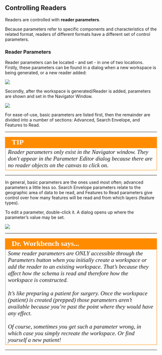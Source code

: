 ## Controlling Readers ##
Readers are controlled with **reader parameters**.

Because parameters refer to specific components and characteristics of the related format, readers of different formats have a different set of control parameters.


### Reader Parameters ###
Reader parameters can be located - and set - in one of two locations. Firstly, these parameters can be found in a dialog when a new workspace is being generated, or a new reader added:

![](./Images/Img4.015.ReaderParametersDialog.png)

Secondly, after the workspace is generated/Reader is added, parameters are shown and set in the Navigator Window.

![](./Images/Img4.016.ReaderParametersNavigator.png)

For ease-of-use, basic parameters are listed first, then the remainder are divided into a number of sections: Advanced, Search Envelope, and Features to Read.

---

<!--Tip Section--> 

<table style="border-spacing: 0px">
<tr>
<td style="vertical-align:middle;background-color:darkorange;border: 2px solid darkorange">
<i class="fa fa-info-circle fa-lg fa-pull-left fa-fw" style="color:white;padding-right: 12px;vertical-align:text-top"></i>
<span style="color:white;font-size:x-large;font-weight: bold;font-family:serif">TIP</span>
</td>
</tr>

<tr>
<td style="border: 1px solid darkorange">
<span style="font-family:serif; font-style:italic; font-size:larger">
Reader parameters only exist in the Navigator window. They don't appear in the Parameter Editor dialog because there are no reader objects on the canvas to click on.
</span>
</td>
</tr>
</table>

---

In general, basic parameters are the ones used most often; advanced parameters a little less so. Search Envelope parameters relate to the geographic area of data to be read, and Features to Read parameters give control over how many features will be read and from which layers (feature types).

To edit a parameter, double-click it. A dialog opens up where the parameter’s value may be set.

![](./Images/Img4.017.SettingReaderParameter.png)

---

<!--Person X Says Section-->

<table style="border-spacing: 0px">
<tr>
<td style="vertical-align:middle;background-color:darkorange;border: 2px solid darkorange">
<i class="fa fa-quote-left fa-lg fa-pull-left fa-fw" style="color:white;padding-right: 12px;vertical-align:text-top"></i>
<span style="color:white;font-size:x-large;font-weight: bold;font-family:serif">Dr. Workbench says...</span>
</td>
</tr>

<tr>
<td style="border: 1px solid darkorange">
<span style="font-family:serif; font-style:italic; font-size:larger">
Some reader parameters are ONLY accessible through the Parameters button when you initially create a workspace or add the reader to an existing workspace. That’s because they affect how the schema is read and therefore how the workspace is constructed.
<br><br>It’s like preparing a patient for surgery. Once the workspace (patient) is created (prepped) those parameters aren’t available because you’re past the point where they would have any effect.
<br><br>Of course, sometimes you get such a parameter wrong, in which case you simply recreate the workspace. Or find yourself a new patient!
</span>
</td>
</tr>
</table>

---





